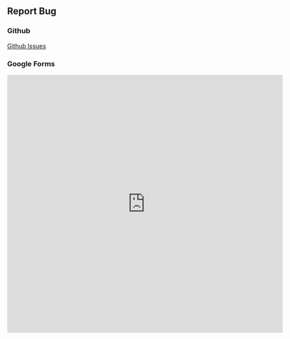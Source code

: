 <!-- no index -->
## Report Bug

<!-- <button onclick = "navigator.clipboard.writeText(get_meta())">Copy Error Data</button> -->

### Github
[Github Issues](https://github.com/ollielynas/md-website/issues)

### Google Forms
<iframe src="https://docs.google.com/forms/d/e/1FAIpQLSegJdCcd3Nzx_imuSzrVCjWEldT_zEVM7D3o6Q44NMO2H8ksQ/viewform?embedded=true"  width="640" height="600" frameborder="0" marginheight="0" marginwidth="0">Loading�</iframe>

<!-- LAST EDITED 1700522411 LAST EDITED-->